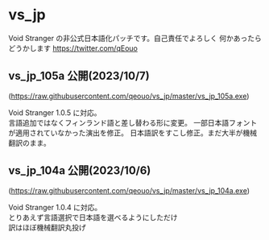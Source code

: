 # vs_jp

Void Stranger の非公式日本語化パッチです。自己責任でよろしく
何かあったらどうかします https://twitter.com/qEouo

## vs_jp_105a 公開(2023/10/7)
(https://raw.githubusercontent.com/qeouo/vs_jp/master/vs_jp_105a.exe)

Void Stranger 1.0.5 に対応。  
言語追加ではなくフィンランド語と差し替わる形に変更。
一部日本語フォントが適用されていなかった演出を修正。
日本語訳をすこし修正。まだ大半が機械翻訳のまま。

## vs_jp_104a 公開(2023/10/6)
(https://raw.githubusercontent.com/qeouo/vs_jp/master/vs_jp_104a.exe)

Void Stranger 1.0.4 に対応。  
とりあえず言語選択で日本語を選べるようにしただけ  
訳はほぼ機械翻訳丸投げ 
